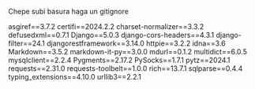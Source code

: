 Chepe subi basura haga un gitignore


asgiref==3.7.2
certifi==2024.2.2
charset-normalizer==3.3.2
defusedxml==0.7.1
Django==5.0.3
django-cors-headers==4.3.1
django-filter==24.1
djangorestframework==3.14.0
httpie==3.2.2
idna==3.6
Markdown==3.5.2
markdown-it-py==3.0.0
mdurl==0.1.2
multidict==6.0.5
mysqlclient==2.2.4
Pygments==2.17.2
PySocks==1.7.1
pytz==2024.1
requests==2.31.0
requests-toolbelt==1.0.0
rich==13.7.1
sqlparse==0.4.4
typing_extensions==4.10.0
urllib3==2.2.1
